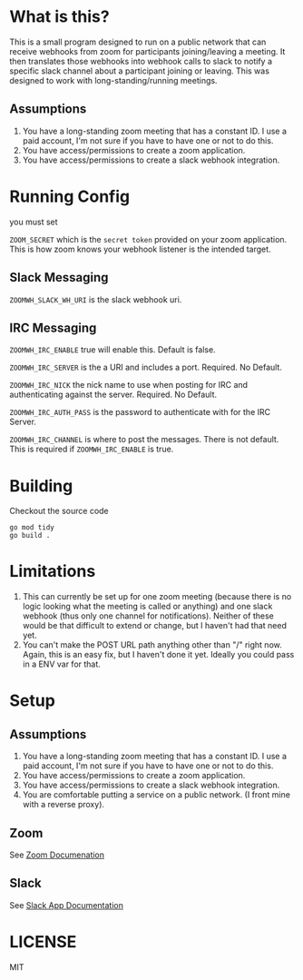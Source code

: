 # What is this?

This is a small program designed to run on a public network that can receive webhooks from zoom for participants joining/leaving a meeting. It then translates those webhooks into webhook calls to slack to notify a specific slack channel about a participant joining or leaving. This was designed to work with long-standing/running meetings. 

## Assumptions


1. You have a long-standing zoom meeting that has a constant ID. I use a paid account, I'm not sure if you have to have one or not to do this.
1. You have access/permissions to create a zoom application.
1. You have access/permissions to create a slack webhook integration.



# Running Config

you must set

`ZOOM_SECRET` which is the `secret token` provided on your zoom application. This is how zoom knows your webhook listener is the intended target.

## Slack Messaging
`ZOOMWH_SLACK_WH_URI` is the slack webhook uri. 

## IRC Messaging
`ZOOMWH_IRC_ENABLE` true will enable this. Default is false.

`ZOOMWH_IRC_SERVER` is the a URI and includes a port. Required. No Default.

`ZOOMWH_IRC_NICK` the nick name to use when posting for IRC and authenticating against the server. Required. No Default.

`ZOOMWH_IRC_AUTH_PASS` is the password to authenticate with for the IRC Server.

`ZOOMWH_IRC_CHANNEL` is where to post the messages. There is not default. This is required if `ZOOMWH_IRC_ENABLE` is true.




# Building

Checkout the source code

    go mod tidy
    go build .


# Limitations
1. This can currently be set up for one zoom meeting (because there is no logic looking what the meeting is called or anything) and one slack webhook (thus only one channel for notifications). Neither of these would be that difficult to extend or change, but I haven't had that need yet. 
1. You can't make the POST URL path anything other than "/" right now. Again, this is an easy fix, but I haven't done it yet. Ideally you could pass in a ENV var for that. 



# Setup

## Assumptions

1. You have a long-standing zoom meeting that has a constant ID. I use a paid account, I'm not sure if you have to have one or not to do this.
1. You have access/permissions to create a zoom application.
1. You have access/permissions to create a slack webhook integration.
1. You are comfortable putting a service on a public network. (I front mine with a reverse proxy).

## Zoom

See [Zoom Documenation](https://github.com/stahnma/zoomwh/blob/main/docs/zoom_app_creation.md)

## Slack

See [Slack App Documentation](https://github.com/stahnma/zoomwh/blob/main/docs/slack_integrations.md)

# LICENSE
MIT
